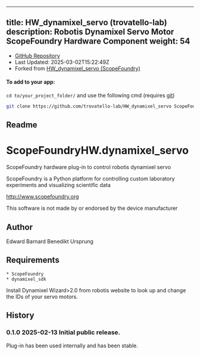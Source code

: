 
---
title: HW_dynamixel_servo (trovatello-lab)
description: Robotis Dynamixel Servo Motor ScopeFoundry Hardware Component
weight: 54
---
- [GitHub Repository](https://github.com/trovatello-lab/HW_dynamixel_servo)
- Last Updated: 2025-03-02T15:22:49Z
- Forked from [HW_dynamixel_servo (ScopeFoundry)](/docs/300_reference/hw-components/hw_dynamixel_servo-scopefoundry)

#### To add to your app:

`cd to/your_project_folder/` and use the following cmd (requires [git](/docs/100_development/20_git/))

```bash
git clone https://github.com/trovatello-lab/HW_dynamixel_servo ScopeFoundryHW/dynamixel_servo
```


## Readme
ScopeFoundryHW.dynamixel_servo
===========================

ScopeFoundry hardware plug-in to control robotis dynamixel servo

ScopeFoundry is a Python platform for controlling custom laboratory 
experiments and visualizing scientific data

<http://www.scopefoundry.org>

This software is not made by or endorsed by the device manufacturer


Author
----------

Edward Barnard
Benedikt Ursprung

Requirements
------------

	* ScopeFoundry
	* dynamixel_sdk

Install Dynamixel Wizard>2.0 from robotis website to look up and change the IDs of your servo motors. 

	
History
--------

### 0.1.0	2025-02-13	Initial public release.

Plug-in has been used internally and has been stable.

